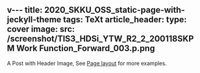 v---
title: 2020_SKKU_OSS_static-page-with-jeckyll-theme
tags: TeXt
article_header:
  type: cover
  image:
    src: /screenshot/TIS3_HDSi_YTW_R2_2_200118SKPM Work Function_Forward_003.p.png
---

A Post with Header Image, See [Page layout](https://tianqi.name/jekyll-TeXt-theme/samples.html#page-layout) for more examples.

<!--more-->
